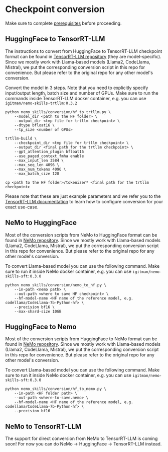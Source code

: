 # Checkpoint conversion

Make sure to complete [prerequisites](/docs/prerequisites.md) before proceeding.

## HuggingFace to TensorRT-LLM

The instructions to convert from HuggingFace to TensorRT-LLM checkpoint format
can be found in [TensorRT-LLM repository](https://github.com/NVIDIA/TensorRT-LLM/) (they are model-specific).
Since we mostly work with Llama-based models (Llama2, CodeLlama, Mistral), we put the corresponding
conversion script in this repo for convenience. But please refer to the original repo for any other model's conversion.

Convert the model in 3 steps. Note that you need to explicitly specify input/output length, batch size and number of GPUs.
Make sure to run the commands inside TensorRT-LLM docker container, e.g. you can use `igitman/nemo-skills-trtllm:0.3.2`

```
python nemo_skills/conversion/hf_to_trtllm.py \
    --model_dir <path to the HF folder> \
    --output_dir <tmp file for trtllm checkpoint> \
    --dtype bfloat16 \
    --tp_size <number of GPUs>

trtllm-build \
    --checkpoint_dir <tmp file for trtllm checkpoint> \
    --output_dir <final path for the trtllm checkpoint> \
    --gpt_attention_plugin bfloat16
    --use_paged_context_fmha enable
    --max_input_len 3584 \
    --max_seq_len 4096 \
    --max_num_tokens 4096 \
    --max_batch_size 128

cp <path to the HF folder>/tokenizer* <final path for the trtllm checkpoint>
```

Please note that these are just example parameters and we refer you to the
[TensorRT-LLM documentation](https://github.com/NVIDIA/TensorRT-LLM/) to learn
how to configure conversion for your exact use-case.

## NeMo to HuggingFace

Most of the conversion scripts from NeMo to HuggingFace format can be found in
[NeMo repository](https://github.com/NVIDIA/NeMo/tree/main/scripts/nlp_language_modeling).
Since we mostly work with Llama-based models (Llama2, CodeLlama, Mistral), we put the corresponding
conversion script in this repo for convenience. But please refer to the original repo for any other model's conversion.

To convert Llama-based model you can use the following command.
Make sure to run it inside NeMo docker container, e.g. you can use `igitman/nemo-skills-sft:0.3.0`

```
python nemo_skills/conversion/nemo_to_hf.py \
    --in-path <nemo path> \
    --out-path <where to save HF checkpoint> \
    --hf-model-name <HF name of the reference model, e.g. codellama/CodeLlama-7b-Python-hf> \
    --precision bf16 \
    --max-shard-size 10GB
```

## HuggingFace to Nemo

Most of the conversion scripts from HuggingFace to NeMo format can be found in
[NeMo repository](https://github.com/NVIDIA/NeMo/tree/main/scripts/nlp_language_modeling).
Since we mostly work with Llama-based models (Llama2, CodeLlama, Mistral), we put the corresponding
conversion script in this repo for convenience. But please refer to the original repo for any other model's conversion.

To convert Llama-based model you can use the following command.
Make sure to run it inside NeMo docker container, e.g. you can use `igitman/nemo-skills-sft:0.3.0`

```
python nemo_skills/conversion/hf_to_nemo.py \
    --in-path <HF folder path> \
    --out-path <where-to-save.nemo> \
    --hf-model-name <HF name of the reference model, e.g. codellama/CodeLlama-7b-Python-hf> \
    --precision bf16
```

## NeMo to TensorRT-LLM

The support for direct conversion from NeMo to TensorRT-LLM is coming soon! For now you can do NeMo -> HuggingFace -> TensorRT-LLM instead.